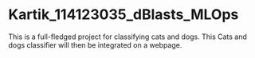 # Kartik_114123035_dBlasts_MLOps
 This is a full-fledged project for classifying cats and dogs. This Cats and dogs classifier will then be integrated on a webpage.
